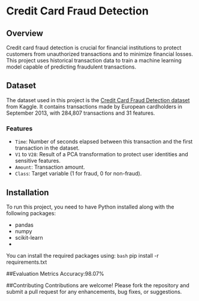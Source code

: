 # Credit Card Fraud Detection


## Overview
Credit card fraud detection is crucial for financial institutions to protect customers from unauthorized transactions and to minimize financial losses. This project uses historical transaction data to train a machine learning model capable of predicting fraudulent transactions.

## Dataset
The dataset used in this project is the [Credit Card Fraud Detection dataset](https://www.kaggle.com/datasets/mlg-ulb/creditcardfraud) from Kaggle. It contains transactions made by European cardholders in September 2013, with 284,807 transactions and 31 features.

### Features
- `Time`: Number of seconds elapsed between this transaction and the first transaction in the dataset.
- `V1` to `V28`: Result of a PCA transformation to protect user identities and sensitive features.
- `Amount`: Transaction amount.
- `Class`: Target variable (1 for fraud, 0 for non-fraud).

## Installation
To run this project, you need to have Python installed along with the following packages:
- pandas
- numpy
- scikit-learn
- 
You can install the required packages using:
```bash```
pip install -r requirements.txt

##Evaluation Metrics
Accuracy:98.07%

##Contributing
Contributions are welcome! Please fork the repository and submit a pull request for any enhancements, bug fixes, or suggestions.
